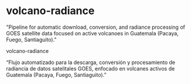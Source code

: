 # volcano-radiance
"Pipeline for automatic download, conversion, and radiance processing of GOES satellite data focused on active volcanoes in Guatemala (Pacaya, Fuego, Santiaguito)."

volcano-radiance

“Flujo automatizado para la descarga, conversión y procesamiento de radiancia de datos satelitales GOES, enfocado en volcanes activos de Guatemala (Pacaya, Fuego, Santiaguito).”
